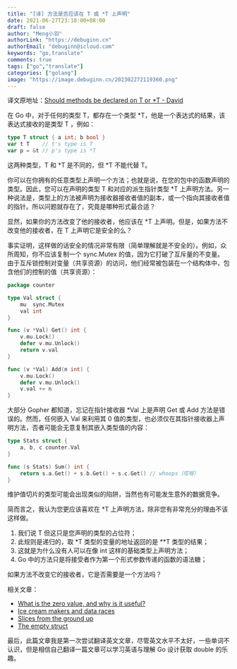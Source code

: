 ```yaml
---
title: "[译] 方法是否应该在 T 或 *T 上声明"
date: 2021-06-27T23:18:00+08:00
draft: false
author: "Meng小羽"
authorLink: "https://debuginn.cn"
authorEmail: "debuginn@icloud.com"
keywords: "go,translate"
comments: true
tags: ["go","translate"]
categories: ["golang"]
image: "https://image.debuginn.cn/202302272119360.png"
---
```


译文原地址：[Should methods be declared on T or *T - David](https://dave.cheney.net/2016/03/19/should-methods-be-declared-on-t-or-t)

在 Go 中，对于任何的类型 T，都存在一个类型 *T，他是一个表达式的结果，该表达式接收的是类型 T ，例如：

```go
type T struct { a int; b bool } 
var t T    // t's type is T 
var p = &t // p's type is *T
```

这两种类型，T 和 *T 是不同的，但 *T 不能代替 T。

你可以在你拥有的任意类型上声明一个方法；也就是说，在您的包中的函数声明的类型。因此，您可以在声明的类型 T 和对应的派生指针类型 *T 上声明方法。另一种说法是，类型上的方法被声明为接收器接收者值的副本，或一个指向其接收者值的指针。所以问题就存在了，究竟是哪种形式最合适？

显然，如果你的方法改变了他的接收者，他应该在 *T 上声明。但是，如果方法不改变他的接收者，在 T 上声明它是安全的么？

事实证明，这样做的话安全的情况非常有限（简单理解就是不安全的）。例如，众所周知，你不应该复制一个 sync.Mutex 的值，因为它打破了互斥量的不变量。由于互斥锁控制对变量（共享资源）的访问，他们经常被包装在一个结构体中，包含他们的控制的值（共享资源）：

```go
package counter

type Val struct {
    mu  sync.Mutex
    val int
}

func (v *Val) Get() int {
    v.mu.Lock()
    defer v.mu.Unlock()
    return v.val
}

func (v *Val) Add(n int) {
    v.mu.Lock()
    defer v.mu.Unlock()
    v.val += n
}
```

大部分 Gopher 都知道，忘记在指针接收器 *Val 上是声明 Get 或 Add 方法是错误的。然而，任何嵌入 Val 来利用其 0 值的类型，也必须仅在其指针接收器上声明方法，否者可能会无意复制其嵌入类型值的内容：

```go
type Stats struct {
    a, b, c counter.Val
}

func (s Stats) Sum() int {
    return s.a.Get() + s.b.Get() + s.c.Get() // whoops（哎呀）
}
```

维护值切片的类型可能会出现类似的陷阱，当然也有可能发生意外的数据竞争。

简而言之，我认为您更应该喜欢在 *T 上声明方法，除非您有非常充分的理由不该这样做。

1. 我们说 T 但这只是您声明的类型的占位符； 
2. 此规则是递归的，取 *T 类型的变量的地址返回的是 **T 类型的结果； 
3. 这就是为什么没有人可以在像 int 这样的基础类型上声明方法； 
4. Go 中的方法只是将接受者作为第一个形式参数传递的函数的语法糖；

如果方法不改变它的接收者，它是否需要是一个方法吗？

相关文章：

- [What is the zero value, and why is it useful?](https://dave.cheney.net/2013/01/19/what-is-the-zero-value-and-why-is-it-useful)
- [Ice cream makers and data races](https://dave.cheney.net/2014/06/27/ice-cream-makers-and-data-races)
- [Slices from the ground up](https://dave.cheney.net/2018/07/12/slices-from-the-ground-up)
- [The empty struct](https://dave.cheney.net/2014/03/25/the-empty-struct)

最后，此篇文章我是第一次尝试翻译英文文章，尽管英文水平不太好，一些单词不认识，但是相信自己翻译一篇文章可以学习英语与理解 Go 设计获取 double 的乐趣。